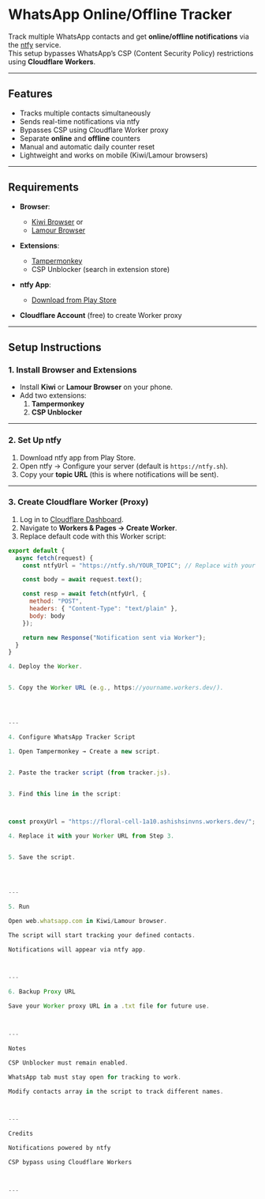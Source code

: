 
# WhatsApp Online/Offline Tracker

Track multiple WhatsApp contacts and get **online/offline notifications** via the [ntfy](https://ntfy.sh) service.  
This setup bypasses WhatsApp’s CSP (Content Security Policy) restrictions using **Cloudflare Workers**.

---

## Features
- Tracks multiple contacts simultaneously
- Sends real-time notifications via ntfy
- Bypasses CSP using Cloudflare Worker proxy
- Separate **online** and **offline** counters
- Manual and automatic daily counter reset
- Lightweight and works on mobile (Kiwi/Lamour browsers)

---

## Requirements

- **Browser**:  
  - [Kiwi Browser](https://play.google.com/store/apps/details?id=com.kiwibrowser.browser) or  
  - [Lamour Browser](https://play.google.com/store/apps/details?id=com.lamour.browser)

- **Extensions**:  
  - [Tampermonkey](https://www.tampermonkey.net/)  
  - CSP Unblocker (search in extension store)

- **ntfy App**:  
  - [Download from Play Store](https://play.google.com/store/apps/details?id=io.heckel.ntfy)

- **Cloudflare Account** (free) to create Worker proxy

---

## Setup Instructions

### 1. Install Browser and Extensions
- Install **Kiwi** or **Lamour Browser** on your phone.
- Add two extensions:
  1. **Tampermonkey**
  2. **CSP Unblocker**

---

### 2. Set Up ntfy
1. Download ntfy app from Play Store.
2. Open ntfy → Configure your server (default is `https://ntfy.sh`).
3. Copy your **topic URL** (this is where notifications will be sent).

---

### 3. Create Cloudflare Worker (Proxy)

1. Log in to [Cloudflare Dashboard](https://dash.cloudflare.com/).  
2. Navigate to **Workers & Pages → Create Worker**.  
3. Replace default code with this Worker script:

```javascript
export default {
  async fetch(request) {
    const ntfyUrl = "https://ntfy.sh/YOUR_TOPIC"; // Replace with your ntfy topic link

    const body = await request.text();

    const resp = await fetch(ntfyUrl, {
      method: "POST",
      headers: { "Content-Type": "text/plain" },
      body: body
    });

    return new Response("Notification sent via Worker");
  }
}

4. Deploy the Worker.


5. Copy the Worker URL (e.g., https://yourname.workers.dev/).




---

4. Configure WhatsApp Tracker Script

1. Open Tampermonkey → Create a new script.


2. Paste the tracker script (from tracker.js).


3. Find this line in the script:



const proxyUrl = "https://floral-cell-1a10.ashishsinvns.workers.dev/";

4. Replace it with your Worker URL from Step 3.


5. Save the script.




---

5. Run

Open web.whatsapp.com in Kiwi/Lamour browser.

The script will start tracking your defined contacts.

Notifications will appear via ntfy app.



---

6. Backup Proxy URL

Save your Worker proxy URL in a .txt file for future use.



---

Notes

CSP Unblocker must remain enabled.

WhatsApp tab must stay open for tracking to work.

Modify contacts array in the script to track different names.



---

Credits

Notifications powered by ntfy

CSP bypass using Cloudflare Workers



---
